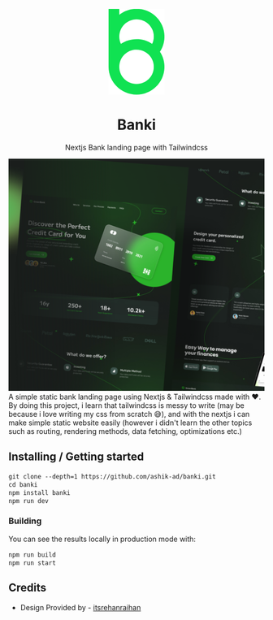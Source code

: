 <div align="center">

![Banki](./public/banki.png)

# Banki

Nextjs Bank landing page with Tailwindcss

</div>

![cover](./public/cover.png)
A simple static bank landing page using Nextjs & Tailwindcss made with ❤️. By doing this project, i learn that tailwindcss is messy to write (may be because i love writing my css from scratch 😅), and with the nextjs i can make simple static website easily (however i didn't learn the other topics such as routing, rendering methods, data fetching, optimizations etc.)

## Installing / Getting started

```shell
git clone --depth=1 https://github.com/ashik-ad/banki.git
cd banki
npm install banki
npm run dev
```

### Building

You can see the results locally in production mode with:

```shell
npm run build
npm run start
```

## Credits

- Design Provided by - [itsrehanraihan](https://ui8.net/itsrehanraihan)
